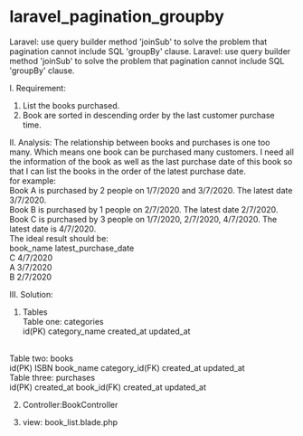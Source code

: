 # laravel_pagination_groupby
Laravel: use query builder method 'joinSub' to solve the problem that pagination cannot include SQL 'groupBy' clause.
Laravel: use query builder method 'joinSub' to solve the problem that pagination cannot include SQL 'groupBy' clause.

I. Requirement:
1. List the books purchased.
2. Book are sorted in descending order by the last customer purchase time.

II. Analysis:
The relationship between books and purchases is one too many. Which means one book can be purchased many customers. I need all the information of the book as well as the last purchase date of this book so that I can list the books in the order of the latest purchase date.
<br>for example:
<br>Book A is purchased by 2 people on 1/7/2020 and 3/7/2020. The latest date 3/7/2020.
<br>Book B is purchased by 1 people on 2/7/2020. The latest date 2/7/2020.
<br>Book C is purchased by 3 people on 1/7/2020, 2/7/2020, 4/7/2020. The latest date is 4/7/2020.
<br>The ideal result should be:
<br>book_name latest_purchase_date
<br>C 4/7/2020
<br>A 3/7/2020
<br>B 2/7/2020

III. Solution:
1. Tables<br>
Table one: categories<br>
	id(PK)
	category_name
	created_at
	updated_at
<br>
Table two: books<br>
	id(PK)
	ISBN
	book_name
	category_id(FK)
	created_at
	updated_at
<br>
Table three: purchases<br>
	id(PK)
	created_at
	book_id(FK)
	created_at
	updated_at

2. Controller:BookController 

3. view: book_list.blade.php
